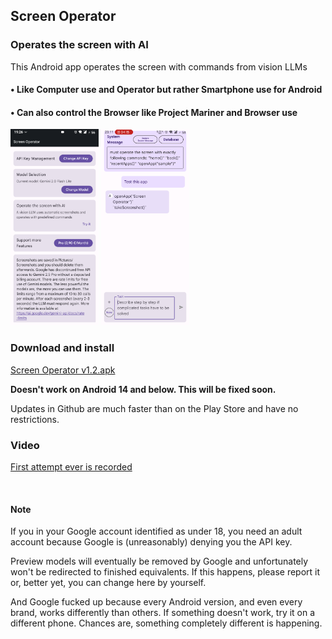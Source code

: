 ## Screen Operator
### Operates the screen with AI
This Android app operates the screen with commands from vision LLMs



#### • Like Computer use and Operator but rather Smartphone use for Android

#### • Can also control the Browser like Project Mariner and Browser use

<img src="https://github.com/Android-PowerUser/ScreenOperator/blob/main/Screenshot_20250526-192615_Screen%20Operator.png" alt="" width="141"/> <img src="https://github.com/Android-PowerUser/ScreenOperator/blob/main/Screenshot_20250802-231135_Screen%20Operator.png" alt="" width="141"/>

### Download and install
[Screen Operator v1.2.apk](https://github.com/Android-PowerUser/ScreenOperator/releases/download/v2025.8.13/Screen.Operator.v1.2_don_t_work_on_Android_13-.apk)

**Doesn't work on Android 14 and below. This will be fixed soon.**

Updates in Github are much faster than on the Play Store and have no restrictions.


### Video
[First attempt ever is recorded](https://m.youtube.com/watch?v=o095RSFXJuc)

<br/>

#### Note



If you in your Google account identified as under 18, you need an adult account because Google is (unreasonably) denying you the API key.

Preview models will eventually be removed by Google and unfortunately won't be redirected to finished equivalents. If this happens, please report it or, better yet, you can change here by yourself.

And Google fucked up because every Android version, and even every brand, works differently than others. If something doesn't work, try it on a different phone. Chances are, something completely different is happening.
